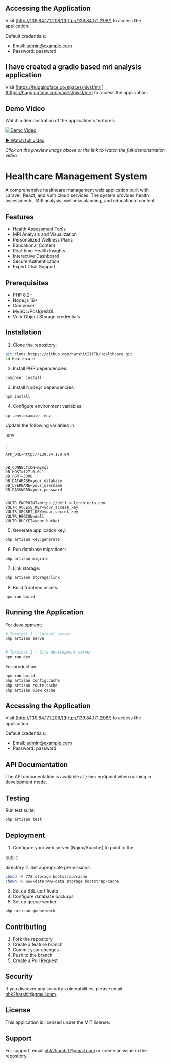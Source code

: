 ## Accessing the Application


Visit [http://139.84.171.208/](http://139.84.171.208/) to access the application.


Default credentials:
- Email: admin@example.com
- Password: password

## I have created a gradio based mri analysis application
Visit [https://huggingface.co/spaces/hjvsf/mri](https://huggingface.co/spaces/hjvsf/mri) to access the application.

## Demo Video
Watch a demonstration of the application's features:

[![Demo Video](https://del1.vultrobjects.com/mybucket/videos/preview.gif)](https://del1.vultrobjects.com/mybucket/videos/Screencast%20from%202024-11-14%2002-27-59.mp4)

[▶️ Watch full video](https://del1.vultrobjects.com/mybucket/videos/Screencast%20from%202024-11-14%2002-27-59.mp4)

*Click on the preview image above or the link to watch the full demonstration video*

# Healthcare Management System


A comprehensive healthcare management web application built with Laravel, React, and Vultr cloud services. The system provides health assessments, MRI analysis, wellness planning, and educational content.


## Features


- Health Assessment Tools
- MRI Analysis and Visualization 
- Personalized Wellness Plans
- Educational Content
- Real-time Health Insights
- Interactive Dashboard
- Secure Authentication
- Expert Chat Support


## Prerequisites


- PHP 8.2+
- Node.js 16+
- Composer
- MySQL/PostgreSQL
- Vultr Object Storage credentials


## Installation


1. Clone the repository:


```bash
git clone https://github.com/harshitIIITD/Healthcare.git
cd Healthcare
```


2. Install PHP dependencies:


```bash 
composer install
```


3. Install Node.js dependencies:


```bash
npm install
```


4. Configure environment variables:


```bash
cp .env.example .env
```


Update the following variables in 


.env


:


```
APP_URL=http://139.84.170.84


DB_CONNECTION=mysql
DB_HOST=127.0.0.1
DB_PORT=3306
DB_DATABASE=your_database
DB_USERNAME=your_username
DB_PASSWORD=your_password


VULTR_ENDPOINT=https://del1.vultrobjects.com
VULTR_ACCESS_KEY=your_access_key
VULTR_SECRET_KEY=your_secret_key
VULTR_REGION=del1
VULTR_BUCKET=your_bucket
```


5. Generate application key:


```bash
php artisan key:generate
```


6. Run database migrations:


```bash
php artisan migrate
```


7. Link storage:


```bash
php artisan storage:link
```


8. Build frontend assets:


```bash
npm run build
```


## Running the Application


For development:


```bash
# Terminal 1 - Laravel server
php artisan serve


# Terminal 2 - Vite development server
npm run dev
```


For production:


```bash
npm run build
php artisan config:cache
php artisan route:cache
php artisan view:cache
```


## Accessing the Application


Visit [http://139.84.171.208/](http://139.84.171.208/) to access the application.


Default credentials:
- Email: admin@example.com
- Password: password


## API Documentation


The API documentation is available at `/docs` endpoint when running in development mode.


## Testing


Run test suite:


```bash
php artisan test
```


## Deployment


1. Configure your web server (Nginx/Apache) to point to the 


public


 directory
2. Set appropriate permissions:


```bash
chmod -R 775 storage bootstrap/cache
chown -R www-data:www-data storage bootstrap/cache
```


3. Set up SSL certificate
4. Configure database backups
5. Set up queue worker:


```bash
php artisan queue:work
```


## Contributing


1. Fork the repository
2. Create a feature branch
3. Commit your changes
4. Push to the branch
5. Create a Pull Request


## Security


If you discover any security vulnerabilities, please email nhk2harshit@gmail.com.


## License


This application is licensed under the MIT license.


## Support


For support, email nhk2harshit@gmail.com or create an issue in the repository.
